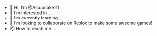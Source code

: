 - 👋 Hi, I’m @Alcupcake111
- 👀 I’m interested in ...
- 🌱 I’m currently learning ...
- 💞️ I’m looking to collaborate on Roblox to make some awsome games!
- 📫 How to reach me ...

<!---
Alcupcake111/Alcupcake111 is a ✨ special ✨ repository because its `README.md` (this file) appears on your GitHub profile.
You can click the Preview link to take a look at your changes.
--->
